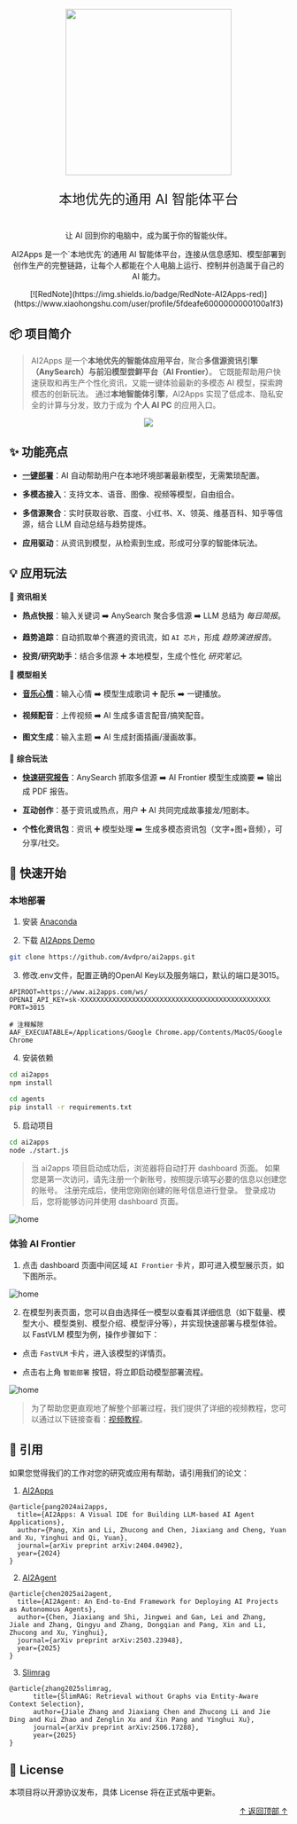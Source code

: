 <div align="center">

  <a name="readme-top"></a>

  <img src="logo2.png" width="300">
  <p style="font-size:24px !important;">本地优先的通用 AI 智能体平台</p>
  <h1></h1>
  <p>让 AI 回到你的电脑中，成为属于你的智能伙伴。</p>
  <p>AI2Apps 是一个`本地优先`的通用 AI 智能体平台，连接从信息感知、模型部署到创作生产的完整链路，让每个人都能在个人电脑上运行、控制并创造属于自己的 AI 能力。</p>
  [![RedNote](https://img.shields.io/badge/RedNote-AI2Apps-red)](https://www.xiaohongshu.com/user/profile/5fdeafe6000000000100a1f3)

</div>

## 📦 项目简介

> AI2Apps 是一个**本地优先的智能体应用平台**，聚合**多信源资讯引擎（AnySearch）**与**前沿模型尝鲜平台（AI Frontier）**。
> 它既能帮助用户快速获取和再生产个性化资讯，又能一键体验最新的多模态 AI 模型，探索跨模态的创新玩法。
> 通过**本地智能体引擎**，AI2Apps 实现了低成本、隐私安全的计算与分发，致力于成为 **个人 AI PC** 的应用入口。

<div align="center">
  <img src="intro.png">
</div>

## ✨ 功能亮点

- **[一键部署](https://youtu.be/rSkvvDIjH4M)**：AI 自动帮助用户在本地环境部署最新模型，无需繁琐配置。

- **多模态接入**：支持文本、语音、图像、视频等模型，自由组合。

- **多信源聚合**：实时获取谷歌、百度、小红书、X、领英、维基百科、知乎等信源，结合 LLM 自动总结与趋势提炼。

- **应用驱动**：从资讯到模型，从检索到生成，形成可分享的智能体玩法。

## 💡 应用玩法

🔎 **资讯相关**

- **热点快报**：输入关键词 ➡️ AnySearch 聚合多信源 ➡️ LLM 总结为 *每日简报*。

- **趋势追踪**：自动抓取单个赛道的资讯流，如 `AI 芯片`，形成 *趋势演进报告*。

- **投资/研究助手**：结合多信源 ➕ 本地模型，生成个性化 *研究笔记*。

🎨 **模型相关**

- **[音乐心情](https://youtu.be/bYN78KXqvHo)**：输入心情 ➡️ 模型生成歌词 ➕ 配乐 ➡️ 一键播放。

- **视频配音**：上传视频 ➡️ AI 生成多语言配音/搞笑配音。

- **图文生成**：输入主题 ➡️ AI 生成封面插画/漫画故事。

🧩 **综合玩法**

- **[快速研究报告](https://youtube.com/shorts/65RfFDAZUas?feature=share)**：AnySearch 抓取多信源 ➡️ AI Frontier 模型生成摘要 ➡️ 输出成 PDF 报告。

- **互动创作**：基于资讯或热点，用户 ➕ AI 共同完成故事接龙/短剧本。

- **个性化资讯包**：资讯 ➕ 模型处理 ➡️ 生成多模态资讯包（文字+图+音频），可分享/社交。

## 🚀 快速开始

### 本地部署

1. 安装 [Anaconda](https://www.anaconda.com/) 

2. 下载 [AI2Apps Demo](https://github.com/Avdpro/ai2apps)

```bash
git clone https://github.com/Avdpro/ai2apps.git
```

3. 修改.env文件，配置正确的OpenAI Key以及服务端口，默认的端口是3015。

```
APIROOT=https://www.ai2apps.com/ws/
OPENAI_API_KEY=sk-XXXXXXXXXXXXXXXXXXXXXXXXXXXXXXXXXXXXXXXXXXXXXXXX
PORT=3015

# 注释解除
AAF_EXECUATABLE=/Applications/Google Chrome.app/Contents/MacOS/Google Chrome
```

4. 安装依赖

```bash
cd ai2apps
npm install
```

```bash
cd agents
pip install -r requirements.txt
```

5. 启动项目

```bash
cd ai2apps
node ./start.js
```
> 当 ai2apps 项目启动成功后，浏览器将自动打开 dashboard 页面。
> 如果您是第一次访问，请先注册一个新账号，按照提示填写必要的信息以创建您的账号。
> 注册完成后，使用您刚刚创建的账号信息进行登录。
> 登录成功后，您将能够访问并使用 dashboard 页面。

<p>
  <img src="./dashboard.jpg" alt="home" />
</p>

### 体验 AI Frontier

1. 点击 dashboard 页面中间区域 `AI Frontier` 卡片，即可进入模型展示页，如下图所示。

<p>
  <img src="AI_Frontier.jpg" alt="home" />
</p>

2. 在模型列表页面，您可以自由选择任一模型以查看其详细信息（如下载量、模型大小、模型类别、模型介绍、模型评分等），并实现快速部署与模型体验。以 FastVLM 模型为例，操作步骤如下：

- 点击 `FastVLM` 卡片，进入该模型的详情页。

- 点击右上角 `智能部署` 按钮，将立即启动模型部署流程。

<p>
  <img src="AI_Frontier_deploy.jpg" alt="home" />
</p>

> 为了帮助您更直观地了解整个部署过程，我们提供了详细的视频教程，您可以通过以下链接查看：[视频教程](https://github.com/zdq93/zdq93.github.io)。

## 📝 引用

如果您觉得我们的工作对您的研究或应用有帮助，请引用我们的论文： 

1. [AI2Apps](https://arxiv.org/abs/2404.04902?context=cs.SE)
```
@article{pang2024ai2apps,
  title={AI2Apps: A Visual IDE for Building LLM-based AI Agent Applications},
  author={Pang, Xin and Li, Zhucong and Chen, Jiaxiang and Cheng, Yuan and Xu, Yinghui and Qi, Yuan},
  journal={arXiv preprint arXiv:2404.04902},
  year={2024}
}
```

2. [AI2Agent](https://arxiv.org/abs/2503.23948)
```
@article{chen2025ai2agent,
  title={AI2Agent: An End-to-End Framework for Deploying AI Projects as Autonomous Agents},
  author={Chen, Jiaxiang and Shi, Jingwei and Gan, Lei and Zhang, Jiale and Zhang, Qingyu and Zhang, Dongqian and Pang, Xin and Li, Zhucong and Xu, Yinghui},
  journal={arXiv preprint arXiv:2503.23948},
  year={2025}
}
```

3. [Slimrag](https://arxiv.org/abs/2506.17288)
```
@article{zhang2025slimrag,
      title={SlimRAG: Retrieval without Graphs via Entity-Aware Context Selection}, 
      author={Jiale Zhang and Jiaxiang Chen and Zhucong Li and Jie Ding and Kui Zhao and Zenglin Xu and Xin Pang and Yinghui Xu},
      journal={arXiv preprint arXiv:2506.17288},
      year={2025}
}
```

## 📜 License

本项目将以开源协议发布，具体 License 将在正式版中更新。

<p align="right" >
  <a href="#readme-top">
    ↑ 返回顶部 ↑
  </a>
</p>



















